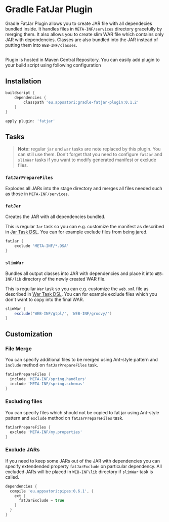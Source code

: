 # Gradle FatJar Plugin

Gradle FatJar Plugin allows you to create JAR file with all dependecies bundled inside. It handles files in `META-INF/services`
directory gracefully by merging them. It also allows you to create slim WAR file which contains only JAR with dependencies.
Classes are also bundled into the JAR instead of putting them into `WEB-INF/classes`.


## 


Plugin is hosted in Maven Central Repository. You can easily add plugin to your build script using following configuration

## Installation

```groovy
buildscript {
    dependencies {
        classpath 'eu.appsatori:gradle-fatjar-plugin:0.1.2'
    }
}

apply plugin: 'fatjar'

```

## Tasks

  >  **Note:** regular `jar` and `war` tasks are note replaced by this plugin. You can still use them.
  >  Don't forget that you need to configure `fatJar` and `slimWar` tasks if you want to modify generated
  >  manifest or exclude files.

### `fatJarPrepareFiles`

Explodes all JARs into the stage directory and merges all files needed such as those in `META-INF/services`.

### `fatJar`

Creates the JAR with all dependencies bundled. 

This is regular `Jar` task so you can e.g. customize the manifest as
described in [Jar Task DSL](http://gradle.org/docs/current/dsl/org.gradle.api.tasks.bundling.Jar.html).
You can for example exclude files from being jared.

```groovy
fatJar {
    exclude 'META-INF/*.DSA'
}
```


### `slimWar`

Bundles all output classes into JAR with dependencies and place it into `WEB-INF/lib` directory of the newly created
WAR file.

This is regullar `War` task so you can e.g. customize the `web.xml` file as
described in [War Task DSL](http://gradle.org/docs/current/dsl/org.gradle.api.tasks.bundling.War.html).
You can for example exclude files which you don't want to copy into the final WAR.

```groovy
slimWar {
    exclude('WEB-INF/gtpl/', 'WEB-INF/groovy/')
}
```

## Customization


### File Merge

You can specify additional files to be merged using Ant-style pattern and `include` method on `fatJarPrepareFiles` task.

```groovy
fatJarPrepareFiles {
  include 'META-INF/spring.handlers'
  include 'META-INF/spring.schemas'
}
```

### Excluding files

You can specify files which should not be copied to fat jar using Ant-style pattern and `exclude` method on `fatJarPrepareFiles` task.

```groovy
fatJarPrepareFiles {
  exclude 'META-INF/my.properties'
}
```

### Exclude JARs

If you need to keep some JARs out of the JAR with dependencies you can specify extendended property `fatJarExclude` on
particular dependency. All excluded JARs will be placed in `WEB-INF\lib` directory if `slimWar` task is called.

```groovy
dependencies {
  compile 'eu.appsatori:pipes:0.6.1', {
    ext {
      fatJarExclude = true
    }
  }
}
```


